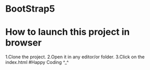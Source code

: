 # BootStrap5
# How to launch this project in browser
1.Clone the project.
2.Open it in any editor/or folder.
3.Click on the index.html
#Happy Coding ^_^

